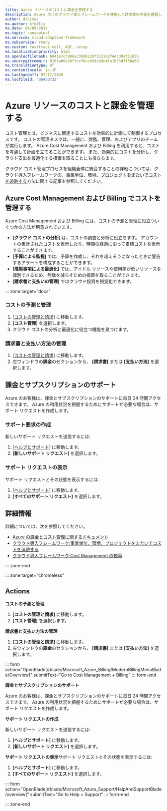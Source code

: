 ```yaml
---
title: Azure リソースのコストと課金を管理する
description: Azure 向けのクラウド導入フレームワークを使用して請求書の内容を理解し、Azure リソースの予算と支払を設定する方法について学習します。
author: dchimes
ms.author: kfollis
ms.date: 04/09/2019
ms.topic: conceptual
ms.service: cloud-adoption-framework
ms.subservice: ready
ms.custom: fasttrack-edit, AQC, setup
ms.localizationpriority: high
ms.openlocfilehash: b041a7cc996ac3606228f1231d2f4ecd9af51655
ms.sourcegitcommit: 9163a60a28ffce78ceb5dc8dc4fa1b83d7f56e6d
ms.translationtype: HT
ms.contentlocale: ja-JP
ms.lasthandoff: 07/17/2020
ms.locfileid: "86450732"
---
```

<!-- cSpell:ignore dchimes -->

# <a name="manage-costs-and-billing-for-your-azure-resources"></a>Azure リソースのコストと課金を管理する

コスト管理とは、ビジネスに関連するコストを効率的に計画して制御するプロセスです。 コストの管理タスクは、一般に、財務、管理、およびアプリのチームが実行します。 Azure Cost Management および Billing を利用すると、コストを考慮して計画を立てることができます。 また、効果的にコストを分析し、クラウド支出を最適化する措置を取ることにも役立ちます。

クラウド コスト管理プロセスを組織全体に統合することの詳細については、クラウド導入フレームワークの、[事業単位、環境、プロジェクトをまたいでコストを追跡する](../azure-best-practices/track-costs.md)方法に関する記事を参照してください。

## <a name="manage-your-costs-with-azure-cost-management-and-billing"></a>Azure Cost Management および Billing でコストを管理する

Azure Cost Management および Billing には、コストの予測と管理に役立ついくつかの方法が用意されています。

- **[クラウド コストの分析]** は、コストの調査と分析に役立ちます。 アカウントの集計されたコストを表示したり、時間の経過に沿って累積コストを表示することができます。
- **[予算による監視]** では、予算を作成し、それを超えそうになったときに警告するアラートを構成することができます。
- **[推奨事項による最適化]** では、アイドル リソースや使用率が低いリソースを識別できるため、無駄を減らすための措置を取ることができます。
- **[請求書と支払いの管理]** ではクラウド投資を視覚化できます。

::: zone target="docs"

### <a name="predict-and-manage-costs"></a>コストの予測と管理

1. [[コストの管理と請求]](https://portal.azure.com/#blade/Microsoft_Azure_Billing/ModernBillingMenuBlade/Overview) に移動します。
1. **[コスト管理]** を選択します。
1. クラウド コストの分析と最適化に役立つ機能を見つけます。

### <a name="manage-invoices-and-payment-methods"></a>請求書と支払い方法の管理

1. [[コストの管理と請求]](https://portal.azure.com/#blade/Microsoft_Azure_Billing/ModernBillingMenuBlade/Overview) に移動します。
1. 左ウィンドウの**課金**のセクションから、 **[請求書]** または **[支払い方法]** を選択します。

## <a name="billing-and-subscription-support"></a>課金とサブスクリプションのサポート

Azure のお客様は、課金とサブスクリプションのサポートに毎日 24 時間アクセスできます。 Azure の利用状況を把握するためにサポートが必要な場合は、サポート リクエストを作成します。

### <a name="create-a-support-request"></a>サポート要求の作成

新しいサポート リクエストを送信するには:

1. [[ヘルプとサポート]](https://portal.azure.com/#blade/Microsoft_Azure_Support/HelpAndSupportBlade/overview) に移動します。
1. **[新しいサポート リクエスト]** を選択します。

### <a name="view-a-support-request"></a>サポート リクエストの表示

サポート リクエストとその状態を表示するには:

1. [[ヘルプとサポート]](https://portal.azure.com/#blade/Microsoft_Azure_Support/HelpAndSupportBlade/overview) に移動します。
1. **[すべてのサポート リクエスト]** を選択します。

## <a name="learn-more"></a>詳細情報

詳細については、次を参照してください。

- [Azure の課金とコスト管理に関するドキュメント](https://docs.microsoft.com/azure/billing)
- [クラウド導入フレームワーク:事業単位、環境、プロジェクトをまたいでコストを追跡する](../azure-best-practices/track-costs.md)
- [クラウド導入フレームワーク:Cost Management の規範](../../govern/cost-management/index.md)

::: zone-end

::: zone target="chromeless"

## <a name="actions"></a>Actions

**コストの予測と管理**

1. **[コストの管理と請求]** に移動します。
1. **[コスト管理]** を選択します。

**請求書と支払い方法の管理**

1. **[コストの管理と請求]** に移動します。
1. 左ウィンドウの**課金**のセクションから、 **[請求書]** または **[支払い方法]** を選択します。

::: form action="OpenBlade[#blade/Microsoft_Azure_Billing/ModernBillingMenuBlade/Overview]" submitText="Go to Cost Management + Billing" ::: form-end

**課金とサブスクリプションのサポート**

Azure のお客様は、課金とサブスクリプションのサポートに毎日 24 時間アクセスできます。 Azure の利用状況を把握するためにサポートが必要な場合は、サポート リクエストを作成します。

**サポート リクエストの作成**

新しいサポート リクエストを送信するには:

1. **[ヘルプとサポート]** に移動します。
2. **[新しいサポート リクエスト]** を選択します。

**サポート リクエストの表示**サポート リクエストとその状態を表示するには:

1. **[ヘルプとサポート]** に移動します。
2. **[すべてのサポート リクエスト]** を選択します。

::: form action="OpenBlade[#blade/Microsoft_Azure_Support/HelpAndSupportBlade/overview]" submitText="Go to Help + Support" ::: form-end

::: zone-end
